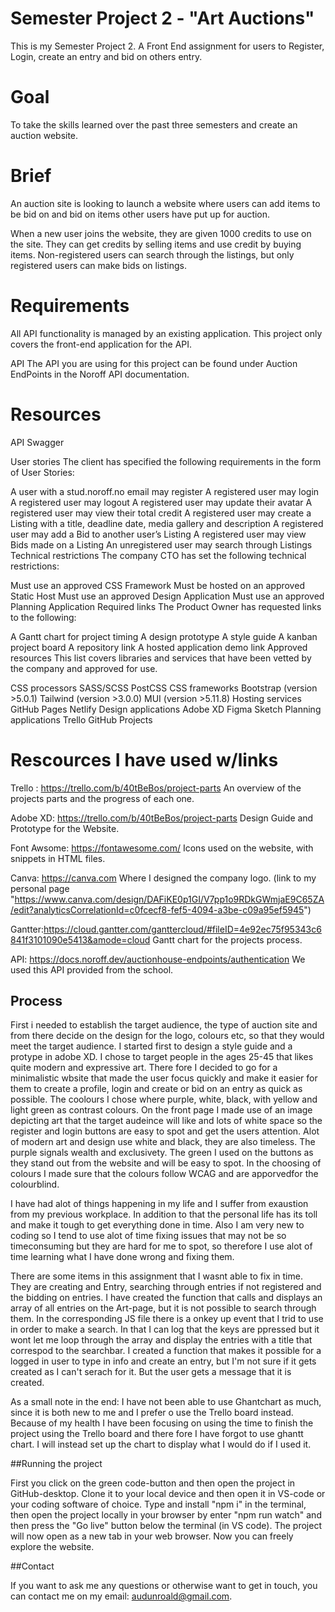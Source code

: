 # Semester Project 2 - "Art Auctions"
This is my Semester Project 2. A Front End assignment for users to Register, Login, create an entry and bid on others entry.

# Goal
To take the skills learned over the past three semesters and create an auction website.




# Brief
An auction site is looking to launch a website where users can add items to be bid on and bid on items other users have put up for auction.

When a new user joins the website, they are given 1000 credits to use on the site. They can get credits by selling items and use credit by buying items. Non-registered users can search through the listings, but only registered users can make bids on listings.

# Requirements
All API functionality is managed by an existing application. This project only covers the front-end application for the API.

API
The API you are using for this project can be found under Auction EndPoints in the Noroff API documentation.

# Resources
API Swagger

User stories
The client has specified the following requirements in the form of User Stories:

A user with a stud.noroff.no email may register
A registered user may login
A registered user may logout
A registered user may update their avatar
A registered user may view their total credit
A registered user may create a Listing with a title, deadline date, media gallery and description
A registered user may add a Bid to another user’s Listing
A registered user may view Bids made on a Listing
An unregistered user may search through Listings
Technical restrictions
The company CTO has set the following technical restrictions:

Must use an approved CSS Framework
Must be hosted on an approved Static Host
Must use an approved Design Application
Must use an approved Planning Application
Required links
The Product Owner has requested links to the following:

A Gantt chart for project timing
A design prototype
A style guide
A kanban project board
A repository link
A hosted application demo link
Approved resources
This list covers libraries and services that have been vetted by the company and approved for use.

CSS processors
SASS/SCSS
PostCSS
CSS frameworks
Bootstrap (version >5.0.1)
Tailwind (version >3.0.0)
MUI (version >5.11.8)
Hosting services
GitHub Pages
Netlify
Design applications
Adobe XD
Figma
Sketch
Planning applications
Trello
GitHub Projects


# Rescources I have used w/links

Trello :  https://trello.com/b/40tBeBos/project-parts
An overview of the projects parts and the progress of each one.

Adobe XD: https://trello.com/b/40tBeBos/project-parts
Design Guide and Prototype for the Website.

Font Awsome: https://fontawesome.com/
Icons used on the website, with snippets in HTML files.

Canva: https://canva.com
Where I designed the company logo. (link to my personal page "https://www.canva.com/design/DAFiKE0p1GI/V7pp1o9RDkGWmjaE9C65ZA/edit?analyticsCorrelationId=c0fcecf8-fef5-4094-a3be-c09a95ef5945")

Gantter:https://cloud.gantter.com/ganttercloud/#fileID=4e92ec75f95343c6841f3101090e5413&amode=cloud
Gantt chart for the projects process.

API: https://docs.noroff.dev/auctionhouse-endpoints/authentication
We used this API provided from the school.

## Process

First i needed to establish the target audience, the type of auction site and from there decide on the design for the logo, colours etc, so that they would meet the target audience.
I started first to design a style guide and a protype in adobe XD. I chose to target people in the ages 25-45 that likes quite modern and expressive art. There fore I decided to go for a minimalistic wbsite that made the user focus quickly and make it easier for them to create a profile, login and create or bid on an entry as quick as possible. 
The coolours I chose where purple, white, black, with yellow and light green as contrast colours. On the front page I made use of an image depicting art that the target audeince will like and lots of white space so the register and login buttons are easy to spot and get the users attention. Alot of modern art and design use white and black, they are also timeless. The purple signals wealth and exclusivety. The green I used on the buttons as they stand out from the website and will be easy to spot.
In the choosing of colours I made sure that the colours follow WCAG and are apporvedfor the colourblind.

I have had alot of things happening in my life and I suffer from exaustion from my previous workplace. In addition to that the personal life has its toll and make it tough to get everything done in time. Also I am very new to coding so I tend to use alot of time fixing issues that may not be so timeconsuming but they are hard for me to spot, so therefore I use alot of time learning what I have done wrong and fixing them.

There are some items in this assignment that I wasnt able to fix in time. They are creating and Entry, searching through entries if not registered and the bidding on entries. I have created the function that calls and displays an array of all entries on the Art-page, but it is not possible to search through them. In the corresponding JS file there is a onkey up event that I trid to use in order to make a search. In that I can log that the keys are ppressed but it wont let me loop through the array and display the entries with a title that correspod to the searchbar.
I created a function that makes it possible for a logged in user to type in info and create an entry, but I'm not sure if it gets created as I can't serach for it. But the user gets a message that it is created.


As a small note in the end:
I have not been able to use Ghantchart as much, since it is both new to me and I prefer o use the Trello board instead. Because of my health I have been focusing on using the time to finish the project using the Trello board and there fore I have forgot to use ghantt chart. I will instead set up the chart to display what I would do if I used it.


##Running the project

First you click on the green code-button and then open the project in GitHub-desktop. Clone it to your local device and then open it in VS-code or your coding software of choice. Type and install "npm i" in the terminal, then open the project locally in your browser by enter "npm run watch" and then press the "Go live" button below the terminal (in VS code). The project will now open as a new tab in your web browser. Now you can freely explore the website.


##Contact

If you want to ask me any questions or otherwise want to get in touch, you can contact me on my email: audunroald@gmail.com.
